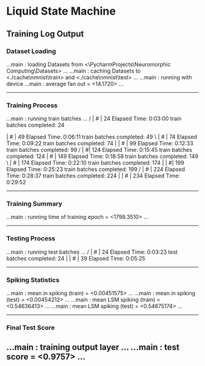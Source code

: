 # Liquid State Machine
## Training Log Output

### Dataset Loading
...main : loading Datasets from <\PycharmProjects\Neuromorphic Computing\Datasets> ... ...main : caching Datasets to <./cache\nmnist\train> and <./cache\nmnist\test> ... ...main : running with <cpu> device ...main : average fan out = <14.1720> ...

---

### **Training Process**
...main : running train batches ... / | # | 24 Elapsed Time: 0:03:00 train batches completed: 24

| # | 49 Elapsed Time: 0:06:11 train batches completed: 49 \ | # | 74 Elapsed Time: 0:09:22 train batches completed: 74 | | # | 99 Elapsed Time: 0:12:33 train batches completed: 99 / | #| 124 Elapsed Time: 0:15:45 train batches completed: 124
| # | 149 Elapsed Time: 0:18:58 train batches completed: 149 \ | # | 174 Elapsed Time: 0:22:10 train batches completed: 174 | | #| 199 Elapsed Time: 0:25:23 train batches completed: 199 / | # | 224 Elapsed Time: 0:28:37 train batches completed: 224 | | # | 234 Elapsed Time: 0:29:52

---

### **Training Summary**
...main : running time of training epoch = <1798.3510> ...

---

### **Testing Process**
...main : running test batches ... / | # | 24 Elapsed Time: 0:03:23 test batches completed: 24 | | # | 39 Elapsed Time: 0:05:25

---

### **Spiking Statistics**
...main : mean in spiking (train) = <0.00451575> ... ...main : mean in spiking (test) = <0.00454212> ... ...main : mean LSM spiking (train) = <0.54636413> ... ...main : mean LSM spiking (test) = <0.54675174> ...

---

### **Final Test Score**
...main : training output layer ... ...main : test score = <0.9757> ...
---
